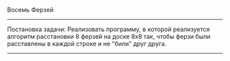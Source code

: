 Восемь Ферзей

***
Постановка задачи: Реализовать программу, в которой реализуется алгоритм расстановки 8 ферзей на доске 8x8 так, чтобы ферзи были расставлены в каждой строке и не "били" друг друга.
***
